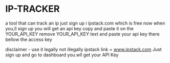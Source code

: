 # IP-TRACKER
a tool that can track an ip just sign up i ipstack.com which is free  now when you,ll sign up you will get an api key copy and paste it on the YOUR_API_KEY remove YOUR_API_KEY text and paste your api key there bellow the access key

disclaimer - use it legally not illegally
ipstack link = www.ipstack.com
Just sign up and go to dashboard you.wll get your API Key
